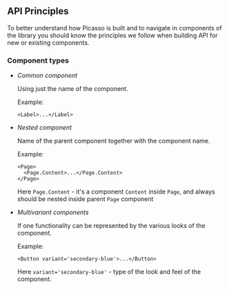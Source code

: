 <div style="max-width: 800px;">

## API Principles

To better understand how Picasso is built and to navigate in
components of the library you should know the principles we follow
when building API for new or existing components.

### Component types

- _Common component_

  Using just the name of the component.

  Example:

  ```
  <Label>...</Label>
  ```

- _Nested component_

  Name of the parent component together with the component name.

  Example:

  ```
  <Page>
    <Page.Content>...</Page.Content>
  </Page>
  ```

  Here `Page.Content` - it's a component `Content` inside `Page`, and always should be nested inside parent `Page` component

- _Multivariant components_

  If one functionality can be represented by the various looks of the component.

  Example:

  ```
  <Button variant='secondary-blue'>...</Button>
  ```

  Here `variant='secondary-blue'` - type of the look and feel of the component.

</div>
